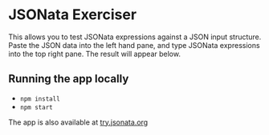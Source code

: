 # JSONata Exerciser

This allows you to test JSONata expressions against a JSON input structure.
Paste the JSON data into the left hand pane, and type JSONata expressions into the top right pane.
The result will appear below.

## Running the app locally

- `npm install`
- `npm start`

The app is also available at [try.jsonata.org](http://try.jsonata.org/)


